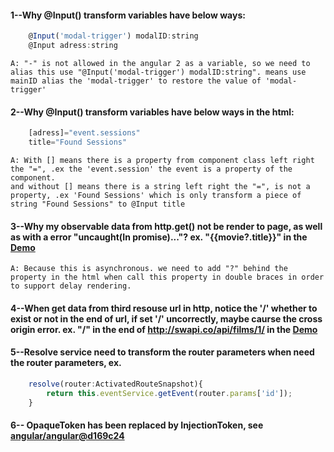 #### 1--Why @Input() transform variables have below ways:
```js
    @Input('modal-trigger') modalID:string
    @Input adress:string
```
    A: "-" is not allowed in the angular 2 as a variable, so we need to alias this use "@Input('modal-trigger') modalID:string". means use mainID alias the 'modal-trigger' to restore the value of 'modal-trigger'

#### 2--Why @Input() transform variables have below ways in the html:
```js
    [adress]="event.sessions"
    title="Found Sessions"
```
    A: With [] means there is a property from component class left right the "=", .ex the 'event.session' the event is a property of the component.
    and without [] means there is a string left right the "=", is not a property, .ex 'Found Sessions' which is only transform a piece of string "Found Sessions" to @Input title
#### 3--Why my observable data from http.get() not be render to page, as well as with a error "uncaught(In promise)..."? ex. "{{movie?.title}}" in the [Demo](http://plnkr.co/edit/hJ40JWN6nJpSvr8Ph0y9)
    A: Because this is asynchronous. we need to add "?" behind the property in the html when call this property in double braces in order to support delay rendering.
#### 4--When get data from third resouse url in http, notice the '/' whether to exist or not in the end of url, if set '/' uncorrectly, maybe caurse the cross origin error. ex. "/" in the end of http://swapi.co/api/films/1/  in the [Demo](http://plnkr.co/edit/hJ40JWN6nJpSvr8Ph0y9)
#### 5--Resolve service need to transform the router parameters when need the router parameters, ex. 
```js
    resolve(router:ActivatedRouteSnapshot){
        return this.eventService.getEvent(router.params['id']);
    }
```
#### 6-- OpaqueToken has been replaced by InjectionToken, see [angular/angular@d169c24](https://github.com/angular/angular/commit/d169c2434e3b5cd5991e38ffd8904e0919f11788)
